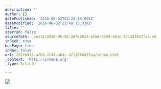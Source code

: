 ```yaml
---
description: ''
author: []
datePublished: '2016-06-03T03:22:18.098Z'
dateModified: '2016-06-02T21:48:13.334Z'
title: ''
starred: false
sourcePath: _posts/2016-06-03-267eb913-afb6-4f44-a64c-47118f843faa.md
inFeed: true
hasPage: true
inNav: false
url: 267eb913-afb6-4f44-a64c-47118f843faa/index.html
_context: 'http://schema.org'
_type: Article

---
```

![](https://the-grid-user-content.s3-us-west-2.amazonaws.com/3f1ace40-2c05-4a97-b222-40f1f7cc9ac3.jpg)